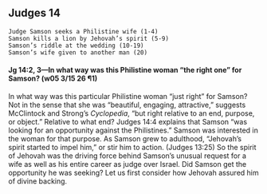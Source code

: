 ## Judges 14

```
Judge Samson seeks a Philistine wife (1-4)
Samson kills a lion by Jehovah’s spirit (5-9)
Samson’s riddle at the wedding (10-19)
Samson’s wife given to another man (20)
```

#### Jg 14:2, 3​—In what way was this Philistine woman “the right one” for Samson? (w05 3/15 26 ¶1)

In what way was this particular Philistine woman “just right” for Samson? Not in the sense that she was “beautiful, engaging, attractive,” suggests McClintock and Strong’s *Cyclopedia*, “but right relative to an end, purpose, or object.” Relative to what end? Judges 14:4 explains that Samson “was looking for an opportunity against the Philistines.” Samson was interested in the woman for that purpose. As Samson grew to adulthood, “Jehovah’s spirit started to impel him,” or stir him to action. (Judges 13:25) So the spirit of Jehovah was the driving force behind Samson’s unusual request for a wife as well as his entire career as judge over Israel. Did Samson get the opportunity he was seeking? Let us first consider how Jehovah assured him of divine backing.
